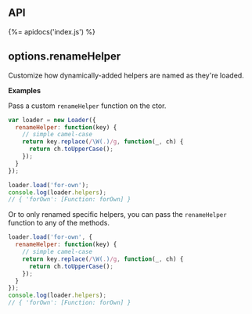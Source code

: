 ## API
{%= apidocs('index.js') %}

## options.renameHelper

Customize how dynamically-added helpers are named as they're loaded. 

**Examples**

Pass a custom `renameHelper` function on the ctor.

```js
var loader = new Loader({
  renameHelper: function(key) {
    // simple camel-case
    return key.replace(/\W(.)/g, function(_, ch) {
      return ch.toUpperCase();
    });
  }
});

loader.load('for-own');
console.log(loader.helpers);
// { 'forOwn': [Function: forOwn] }
```

Or to only renamed specific helpers, you can pass the `renameHelper` function to any of the methods.

```js
loader.load('for-own', {
  renameHelper: function(key) {
    // simple camel-case
    return key.replace(/\W(.)/g, function(_, ch) {
      return ch.toUpperCase();
    });
  }
});
console.log(loader.helpers);
// { 'forOwn': [Function: forOwn] }
```

